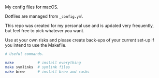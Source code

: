My config files for macOS.  

Dotfiles are managed from `_config.yml`

This repo was created for my personal use and is 
updated very frequently, but feel free to pick 
whatever you want.  

Use at your own risks and please create back-ups 
of your current set-up if you intend to use the 
Makefile.  

```sh
# Useful commands.

make           # install everything
make symlinks  # symlink files
make brew      # install brew and casks
```
